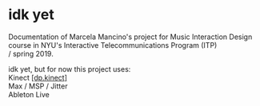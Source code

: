 # idk yet

Documentation of Marcela Mancino's project for Music Interaction Design course in NYU's Interactive Telecommunications Program (ITP) 
<br>/ spring 2019.

idk yet, but for now this project uses:<br>
Kinect [\[dp.kinect\]](https://hidale.com/shop/dp-kinect2/)<br>
Max / MSP / Jitter<br>
Ableton Live
